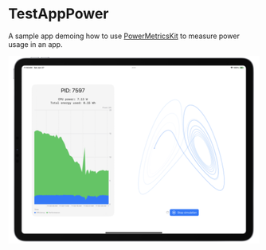 #  TestAppPower

A sample app demoing how to use [PowerMetricsKit](https://github.com/Androp0v/PowerMetricsKit) to measure power usage in an app.

![Mockup](Images/Mockup.png)
